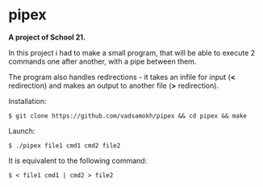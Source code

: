 # pipex

**A project of School 21.**

In this project i had to make a small program, that will be able to execute 2 commands one after another, with a pipe between them.

The program also handles redirections - it takes an infile for input (**<** redirection) and makes an output to another file (**>** redirection).

Installation:

```
$ git clone https://github.com/vadsamokh/pipex && cd pipex && make
```

Launch:

```
$ ./pipex file1 cmd1 cmd2 file2
```

It is equivalent to the following command:

```
$ < file1 cmd1 | cmd2 > file2
```
